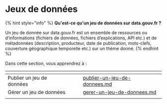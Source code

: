 # Jeux de données

{% hint style="info" %}
**Qu'est-ce qu'un jeu de données sur data.gouv.fr ?**

Un jeu de donnée sur data.gouv.fr est un ensemble de ressources ou d’informations (fichiers de données, fichiers d’explications, API etc.) et de métadonnées (description, producteur, date de publication, mots-clefs, couverture géographique temporelle etc.) sur un thème donné.
{% endhint %}

&#x20;Dans cette section, vous apprendrez à :&#x20;

<table data-view="cards"><thead><tr><th></th><th></th><th></th><th data-hidden data-card-target data-type="content-ref"></th></tr></thead><tbody><tr><td>Publier un jeu de données</td><td></td><td></td><td><a href="publier-un-jeu-de-donnees.md">publier-un-jeu-de-donnees.md</a></td></tr><tr><td>Gérer un jeu de données</td><td></td><td></td><td><a href="gerer-un-jeu-de-donnees.md">gerer-un-jeu-de-donnees.md</a></td></tr><tr><td></td><td></td><td></td><td></td></tr></tbody></table>
